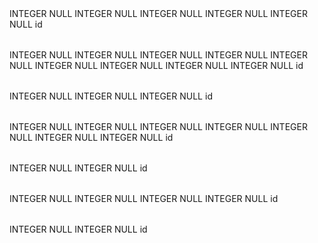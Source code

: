 <?xml version="1.0" encoding="utf-8" ?>
<!-- SQL XML created by WWW SQL Designer, https://github.com/ondras/wwwsqldesigner/ -->
<!-- Active URL: https://kitt.lewagon.com/db/3180 -->
<sql>
<datatypes db="postgresql">
  <group label="Numeric" color="rgb(238,238,170)">
    <type label="Integer" length="0" sql="INTEGER" re="INT" quote=""/>
    <type label="Small Integer" length="0" sql="SMALLINT" quote=""/>
    <type label="Big Integer" length="0" sql="BIGINT" quote=""/>
    <type label="Decimal" length="1" sql="DECIMAL" re="numeric" quote=""/>
    <type label="Serial" length="0" sql="SERIAL" re="SERIAL4" fk="Integer" quote=""/>
    <type label="Big Serial" length="0" sql="BIGSERIAL" re="SERIAL8" fk="Big Integer" quote=""/>
    <type label="Real" length="0" sql="BIGINT" quote=""/>
    <type label="Single precision" length="0" sql="FLOAT" quote=""/>
    <type label="Double precision" length="0" sql="DOUBLE" re="DOUBLE" quote=""/>
  </group>

  <group label="Character" color="rgb(255,200,200)">
    <type label="Char" length="1" sql="CHAR" quote="'"/>
    <type label="Varchar" length="1" sql="VARCHAR" re="CHARACTER VARYING" quote="'"/>
    <type label="Text" length="0" sql="TEXT" quote="'"/>
    <type label="Binary" length="1" sql="BYTEA" quote="'"/>
    <type label="Boolean" length="0" sql="BOOLEAN" quote="'"/>
  </group>

  <group label="Date &amp; Time" color="rgb(200,255,200)">
    <type label="Date" length="0" sql="DATE" quote="'"/>
    <type label="Time" length="1" sql="TIME" quote="'"/>
    <type label="Time w/ TZ" length="0" sql="TIME WITH TIME ZONE" quote="'"/>
    <type label="Interval" length="1" sql="INTERVAL" quote="'"/>
    <type label="Timestamp" length="1" sql="TIMESTAMP" quote="'"/>
    <type label="Timestamp w/ TZ" length="0" sql="TIMESTAMP WITH TIME ZONE" quote="'"/>
    <type label="Timestamp wo/ TZ" length="0" sql="TIMESTAMP WITHOUT TIME ZONE" quote="'"/>
  </group>

  <group label="Miscellaneous" color="rgb(200,200,255)">
    <type label="XML" length="1" sql="XML" quote="'"/>
    <type label="Bit" length="1" sql="BIT" quote="'"/>
    <type label="Bit Varying" length="1" sql="VARBIT" re="BIT VARYING" quote="'"/>
    <type label="Inet Host Addr" length="0" sql="INET" quote="'"/>
    <type label="Inet CIDR Addr" length="0" sql="CIDR" quote="'"/>
    <type label="Geometry" length="0" sql="GEOMETRY" quote="'"/>
  </group>
</datatypes><table x="199" y="251" name="users">
<row name="id" null="1" autoincrement="1">
<datatype>INTEGER</datatype>
<default>NULL</default></row>
<row name="first_name" null="1" autoincrement="0">
<datatype>INTEGER</datatype>
<default>NULL</default></row>
<row name="last_name" null="1" autoincrement="0">
<datatype>INTEGER</datatype>
<default>NULL</default></row>
<row name="username" null="1" autoincrement="0">
<datatype>INTEGER</datatype>
<default>NULL</default></row>
<row name="password" null="1" autoincrement="0">
<datatype>INTEGER</datatype>
<default>NULL</default></row>
<key type="PRIMARY" name="">
<part>id</part>
</key>
</table>
<table x="458" y="352" name="flats">
<row name="id" null="1" autoincrement="1">
<datatype>INTEGER</datatype>
<default>NULL</default></row>
<row name="title" null="1" autoincrement="0">
<datatype>INTEGER</datatype>
<default>NULL</default></row>
<row name="description" null="1" autoincrement="0">
<datatype>INTEGER</datatype>
<default>NULL</default></row>
<row name="address" null="1" autoincrement="0">
<datatype>INTEGER</datatype>
<default>NULL</default></row>
<row name="country_id" null="1" autoincrement="0">
<datatype>INTEGER</datatype>
<default>NULL</default><relation table="coutries" row="id" />
</row>
<row name="price_day" null="1" autoincrement="0">
<datatype>INTEGER</datatype>
<default>NULL</default></row>
<row name="photo" null="1" autoincrement="0">
<datatype>INTEGER</datatype>
<default>NULL</default></row>
<row name="user_id" null="1" autoincrement="0">
<datatype>INTEGER</datatype>
<default>NULL</default><relation table="users" row="id" />
</row>
<row name="category_id" null="1" autoincrement="0">
<datatype>INTEGER</datatype>
<default>NULL</default><relation table="category" row="id" />
</row>
<key type="PRIMARY" name="">
<part>id</part>
</key>
</table>
<table x="680" y="501" name="category">
<row name="id" null="1" autoincrement="1">
<datatype>INTEGER</datatype>
<default>NULL</default></row>
<row name="name" null="1" autoincrement="0">
<datatype>INTEGER</datatype>
<default>NULL</default></row>
<row name="details" null="1" autoincrement="0">
<datatype>INTEGER</datatype>
<default>NULL</default></row>
<key type="PRIMARY" name="">
<part>id</part>
</key>
</table>
<table x="429" y="102" name="bookings">
<row name="id" null="1" autoincrement="1">
<datatype>INTEGER</datatype>
<default>NULL</default></row>
<row name="start_date" null="1" autoincrement="0">
<datatype>INTEGER</datatype>
<default>NULL</default></row>
<row name="end_date" null="1" autoincrement="0">
<datatype>INTEGER</datatype>
<default>NULL</default></row>
<row name="total_price" null="1" autoincrement="0">
<datatype>INTEGER</datatype>
<default>NULL</default></row>
<row name="user_id" null="1" autoincrement="0">
<datatype>INTEGER</datatype>
<default>NULL</default><relation table="users" row="id" />
</row>
<row name="status_id" null="1" autoincrement="0">
<datatype>INTEGER</datatype>
<default>NULL</default><relation table="statuses" row="id" />
</row>
<row name="flat_id" null="1" autoincrement="0">
<datatype>INTEGER</datatype>
<default>NULL</default><relation table="flats" row="id" />
</row>
<key type="PRIMARY" name="">
<part>id</part>
</key>
</table>
<table x="683" y="217" name="statuses">
<row name="id" null="1" autoincrement="1">
<datatype>INTEGER</datatype>
<default>NULL</default></row>
<row name="state" null="1" autoincrement="0">
<datatype>INTEGER</datatype>
<default>NULL</default></row>
<key type="PRIMARY" name="">
<part>id</part>
</key>
</table>
<table x="687" y="33" name="reviews">
<row name="id" null="1" autoincrement="1">
<datatype>INTEGER</datatype>
<default>NULL</default></row>
<row name="content" null="1" autoincrement="0">
<datatype>INTEGER</datatype>
<default>NULL</default></row>
<row name="rating" null="1" autoincrement="0">
<datatype>INTEGER</datatype>
<default>NULL</default></row>
<row name="booking_id" null="1" autoincrement="0">
<datatype>INTEGER</datatype>
<default>NULL</default><relation table="bookings" row="id" />
</row>
<key type="PRIMARY" name="">
<part>id</part>
</key>
</table>
<table x="686" y="373" name="coutries">
<row name="id" null="1" autoincrement="1">
<datatype>INTEGER</datatype>
<default>NULL</default></row>
<row name="country_name" null="1" autoincrement="0">
<datatype>INTEGER</datatype>
<default>NULL</default></row>
<key type="PRIMARY" name="">
<part>id</part>
</key>
</table>
</sql>
